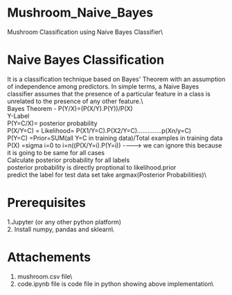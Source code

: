 # Mushroom_Naive_Bayes
Mushroom Classification using Naive Bayes Classifier\
# Naive Bayes Classification
It is a classification technique based on Bayes' Theorem with an assumption of independence among predictors. In simple terms, a Naive Bayes classifier assumes that the presence of a particular feature in a class is unrelated to the presence of any other feature.\  
Bayes Theorem - P(Y/X)=(P(X/Y).P(Y))/P(X)\
Y-Label\
P(Y=C/X)= posterior probability\
P(X/Y=C) = Likelihood= P(X1/Y=C).P(X2/Y=C)..............p(Xn/y=C)\
P(Y=C) =Prior=SUM(all Y=C in training data)/Total examples in training data\
P(X) =sigma i=0 to i=n((P(X/Y=i).P(Y=i))  ----> we can ignore this because it is going to be same for all cases\
Calculate posterior probability for all labels \
posterior probability is directly proptional to likelihood.prior\
predict the label for test data set take argmax(Posterior Probabilities)\


# Prerequisites
1.Jupyter (or any other python platform)\
2. Install numpy, pandas and sklearn\


# Attachements 
1. mushroom.csv file\
2. code.ipynb file is code file in python showing above implementation\
